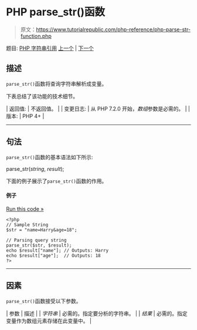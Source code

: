# PHP parse_str()函数

> 原文：<https://www.tutorialrepublic.com/php-reference/php-parse-str-function.php>

题目: [PHP 字符串引用](php-string-functions.php) [上一个](php-ord-function.php) | [下一个](php-print-function.php)

## 描述

`parse_str()`函数将查询字符串解析成变量。

下表总结了该功能的技术细节。

| 返回值: | 不返回值。 |
| 变更日志: | 从 PHP 7.2.0 开始，*数组*参数是必需的。 |
| 版本: | PHP 4+ |

* * *

## 句法

`parse_str()`函数的基本语法如下所示:

parse_str(*string*, *result*);

下面的例子展示了`parse_str()`函数的作用。

#### 例子

[Run this code »](../codelab.php?topic=php&file=parse-a-query-string-into-variables "Run this code to view the output")

```
<?php
// Sample String
$str = "name=Harry&age=18";

// Parsing query string
parse_str($str, $result);
echo $result["name"]; // Outputs: Harry
echo $result["age"];  // Outputs: 18 
?>
```

* * *

## 因素

`parse_str()`函数接受以下参数。

| 参数 | 描述 |
| *字符串* | 必需的。指定要分析的字符串。 |
| *结果* | 必需的。指定变量作为数组元素存储在此变量中。 |